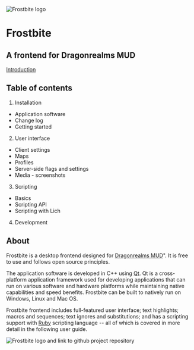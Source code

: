 ![Frostbite logo](img/logo.png)

# Frostbite

## A frontend for Dragonrealms MUD

[Introduction](introduction.html)

## Table of contents

1. Installation
  * Application software
  * Change log
  * Getting started
2. User interface
  * Client settings
  * Maps
  * Profiles
  * Server-side flags and settings
  * Media - screenshots
3. Scripting
  * Basics
  * Scripting API
  * Scripting with Lich
4. Development

## About

Frostbite is a desktop frontend designed for [Dragonrealms MUD](http://www.play.net/dr/)".
It is free to use and follows open source principles.

The application software is developed in C++ using [Qt](https://www.qt.io/).
Qt is a cross-platform application framework used for developing applications that can
run on various software and hardware platforms while maintaining native capabilities and
speed benefits.
Frostbite can be built to natively run on Windows, Linux and Mac OS.

Frostbite frontend includes full-featured user interface; text highlights; macros and sequences;
text ignores and substitutions; and has a scripting support with
[Ruby](http://www.ruby-lang.org/en/) scripting language -- all of which is covered
in more detail in the following user guide.

![Frostbite logo and link to github project repository](https://github.com/matoom/frostbite)
